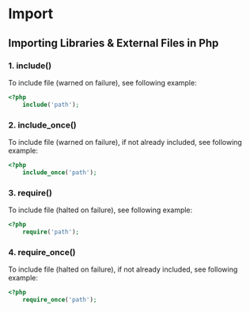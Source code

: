 # Import

## Importing Libraries & External Files in Php

### 1. include()

To include file (warned on failure), see following example:

```php
<?php
    include('path');
```

### 2. include_once()

To include file (warned on failure), if not already included, see following example:

```php
<?php
    include_once('path');
```

### 3. require()

To include file (halted on failure), see following example:

```php
<?php
    require('path');
```

### 4. require_once()

To include file (halted on failure), if not already included, see following example:

```php
<?php
    require_once('path');
```

